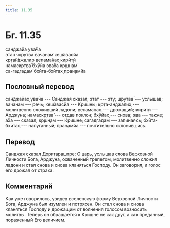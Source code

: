 ```yaml
---
title: 11.35
---
```


# Бг. 11.35
сан̃джайа ува̄ча<br/>
этач чхрутва̄ вачанам̇ кеш́авасйа<br/>
кр̣та̄н̃джалир вепама̄нах̣ кирӣт̣ӣ<br/>
намаскр̣тва̄ бхӯйа эва̄ха кр̣шн̣ам̇<br/>
са-гадгадам̇ бхӣта-бхӣтах̣ пран̣амйа
## Пословный перевод

сан̃джайах̣ ува̄ча --- Санджая сказал; этат --- эту; ш́рутва̄ --- услышав;
вачанам --- речь; кеш́авасйа --- Кришны; кр̣та-ан̃джалих̣ --- молитвенно
сложивший ладони; вепама̄нах̣ --- дрожащий; кирӣт̣ӣ --- Арджуна; намаскр̣тва̄
--- отдав поклон; бхӯйах̣ --- снова; эва --- также; а̄ха --- сказал;
кр̣шн̣ам --- Кришне; сагадгадам --- запинаясь; бхӣта-бхӣтах̣ ---
напуганный; пран̣амйа --- почтительно склонившись.

## Перевод

Санджая сказал Дхритараштре: О царь, услышав слова Верховной Личности
Бога, Арджуна, охваченный трепетом, молитвенно сложил ладони и стал
снова и снова кланяться Господу. Он заговорил, и голос его дрожал от
страха.

## Комментарий

Как уже говорилось, увидев вселенскую форму Верховной Личности Бога,
Арджуна был изумлен и потрясен. Он стал снова и снова кланяться Господу
и дрожащим от волнения голосом возносить молитвы. Теперь он обращается к
Кришне не как друг, а как преданный, пораженный Его величием.
